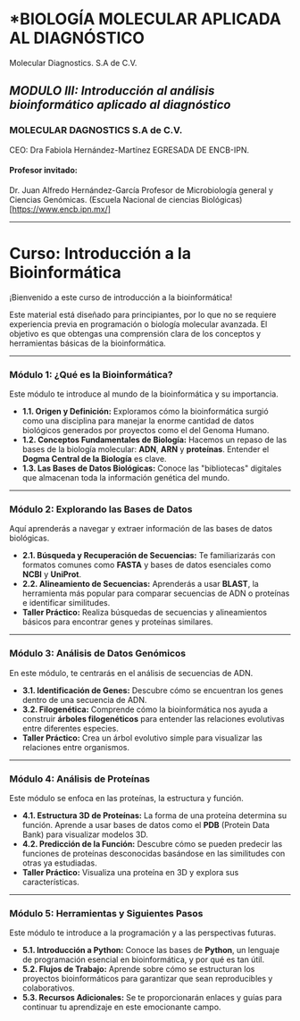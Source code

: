 #  *BIOLOGÍA MOLECULAR APLICADA AL DIAGNÓSTICO
Molecular Diagnostics. S.A de C.V.

## _*MODULO III: Introducción al análisis bioinformático aplicado al diagnóstico*_

### MOLECULAR DAGNOSTICS S.A de C.V.
CEO: Dra Fabiola Hernández-Martínez
EGRESADA DE ENCB-IPN.

#### Profesor invitado:
Dr.  Juan Alfredo Hernández-García
Profesor de Microbiología general y Ciencias Genómicas.
(Escuela Nacional de ciencias Biológicas)[https://www.encb.ipn.mx/]
  
---

# Curso: Introducción a la Bioinformática

¡Bienvenido a este curso de introducción a la bioinformática!

Este material está diseñado para principiantes, por lo que no se requiere experiencia previa en programación o biología molecular avanzada. El objetivo es que obtengas una comprensión clara de los conceptos y herramientas básicas de la bioinformática.

---

### **Módulo 1: ¿Qué es la Bioinformática?**

Este módulo te introduce al mundo de la bioinformática y su importancia.

* **1.1. Origen y Definición:** Exploramos cómo la bioinformática surgió como una disciplina para manejar la enorme cantidad de datos biológicos generados por proyectos como el del Genoma Humano.
* **1.2. Conceptos Fundamentales de Biología:** Hacemos un repaso de las bases de la biología molecular: **ADN**, **ARN** y **proteínas**. Entender el **Dogma Central de la Biología** es clave.
* **1.3. Las Bases de Datos Biológicas:** Conoce las "bibliotecas" digitales que almacenan toda la información genética del mundo.

---

### **Módulo 2: Explorando las Bases de Datos**

Aquí aprenderás a navegar y extraer información de las bases de datos biológicas.

* **2.1. Búsqueda y Recuperación de Secuencias:** Te familiarizarás con formatos comunes como **FASTA** y bases de datos esenciales como **NCBI** y **UniProt**.
* **2.2. Alineamiento de Secuencias:** Aprenderás a usar **BLAST**, la herramienta más popular para comparar secuencias de ADN o proteínas e identificar similitudes.
* **Taller Práctico:** Realiza búsquedas de secuencias y alineamientos básicos para encontrar genes y proteínas similares.

---

### **Módulo 3: Análisis de Datos Genómicos**

En este módulo, te centrarás en el análisis de secuencias de ADN.

* **3.1. Identificación de Genes:** Descubre cómo se encuentran los genes dentro de una secuencia de ADN.
* **3.2. Filogenética:** Comprende cómo la bioinformática nos ayuda a construir **árboles filogenéticos** para entender las relaciones evolutivas entre diferentes especies.
* **Taller Práctico:** Crea un árbol evolutivo simple para visualizar las relaciones entre organismos.

---

### **Módulo 4: Análisis de Proteínas**

Este módulo se enfoca en las proteínas, la estructura y función.

* **4.1. Estructura 3D de Proteínas:** La forma de una proteína determina su función. Aprende a usar bases de datos como el **PDB** (Protein Data Bank) para visualizar modelos 3D.
* **4.2. Predicción de la Función:** Descubre cómo se pueden predecir las funciones de proteínas desconocidas basándose en las similitudes con otras ya estudiadas.
* **Taller Práctico:** Visualiza una proteína en 3D y explora sus características.

---

### **Módulo 5: Herramientas y Siguientes Pasos**

Este módulo te introduce a la programación y a las perspectivas futuras.

* **5.1. Introducción a Python:** Conoce las bases de **Python**, un lenguaje de programación esencial en bioinformática, y por qué es tan útil.
* **5.2. Flujos de Trabajo:** Aprende sobre cómo se estructuran los proyectos bioinformáticos para garantizar que sean reproducibles y colaborativos.
* **5.3. Recursos Adicionales:** Se te proporcionarán enlaces y guías para continuar tu aprendizaje en este emocionante campo.
